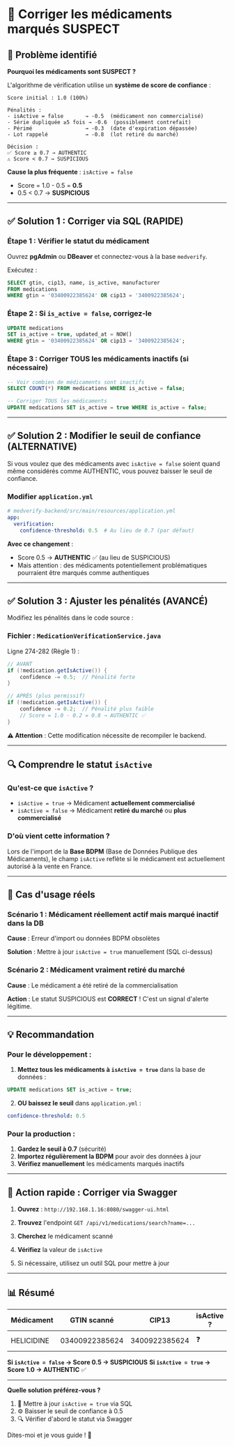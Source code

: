 # 🔧 Corriger les médicaments marqués SUSPECT

## 🎯 Problème identifié

**Pourquoi les médicaments sont SUSPECT ?**

L'algorithme de vérification utilise un **système de score de confiance** :

```
Score initial : 1.0 (100%)

Pénalités :
- isActive = false       → -0.5  (médicament non commercialisé)
- Série dupliquée ≥5 fois → -0.6  (possiblement contrefait)
- Périmé                 → -0.3  (date d'expiration dépassée)
- Lot rappelé            → -0.8  (lot retiré du marché)

Décision :
✅ Score ≥ 0.7 → AUTHENTIC
⚠️ Score < 0.7 → SUSPICIOUS
```

**Cause la plus fréquente** : `isActive = false`
- Score = 1.0 - 0.5 = **0.5**
- 0.5 < 0.7 → **SUSPICIOUS**

---

## ✅ Solution 1 : Corriger via SQL (RAPIDE)

### Étape 1 : Vérifier le statut du médicament

Ouvrez **pgAdmin** ou **DBeaver** et connectez-vous à la base `medverify`.

Exécutez :
```sql
SELECT gtin, cip13, name, is_active, manufacturer 
FROM medications 
WHERE gtin = '03400922385624' OR cip13 = '3400922385624';
```

### Étape 2 : Si `is_active = false`, corrigez-le

```sql
UPDATE medications 
SET is_active = true, updated_at = NOW() 
WHERE gtin = '03400922385624' OR cip13 = '3400922385624';
```

### Étape 3 : Corriger TOUS les médicaments inactifs (si nécessaire)

```sql
-- Voir combien de médicaments sont inactifs
SELECT COUNT(*) FROM medications WHERE is_active = false;

-- Corriger TOUS les médicaments
UPDATE medications SET is_active = true WHERE is_active = false;
```

---

## ✅ Solution 2 : Modifier le seuil de confiance (ALTERNATIVE)

Si vous voulez que des médicaments avec `isActive = false` soient quand même considérés comme AUTHENTIC, vous pouvez baisser le seuil de confiance.

### Modifier `application.yml`

```yaml
# medverify-backend/src/main/resources/application.yml
app:
  verification:
    confidence-threshold: 0.5  # Au lieu de 0.7 (par défaut)
```

**Avec ce changement** :
- Score 0.5 → **AUTHENTIC** ✅ (au lieu de SUSPICIOUS)
- Mais attention : des médicaments potentiellement problématiques pourraient être marqués comme authentiques

---

## ✅ Solution 3 : Ajuster les pénalités (AVANCÉ)

Modifiez les pénalités dans le code source :

### Fichier : `MedicationVerificationService.java`

Ligne 274-282 (Règle 1) :
```java
// AVANT
if (!medication.getIsActive()) {
    confidence -= 0.5;  // Pénalité forte
}

// APRÈS (plus permissif)
if (!medication.getIsActive()) {
    confidence -= 0.2;  // Pénalité plus faible
    // Score = 1.0 - 0.2 = 0.8 → AUTHENTIC ✅
}
```

**⚠️ Attention** : Cette modification nécessite de recompiler le backend.

---

## 🔍 Comprendre le statut `isActive`

### Qu'est-ce que `isActive` ?

- `isActive = true` → Médicament **actuellement commercialisé**
- `isActive = false` → Médicament **retiré du marché** ou **plus commercialisé**

### D'où vient cette information ?

Lors de l'import de la **Base BDPM** (Base de Données Publique des Médicaments), le champ `isActive` reflète si le médicament est actuellement autorisé à la vente en France.

---

## 🧪 Cas d'usage réels

### Scénario 1 : Médicament réellement actif mais marqué inactif dans la DB

**Cause** : Erreur d'import ou données BDPM obsolètes

**Solution** : Mettre à jour `isActive = true` manuellement (SQL ci-dessus)

### Scénario 2 : Médicament vraiment retiré du marché

**Cause** : Le médicament a été retiré de la commercialisation

**Action** : Le statut SUSPICIOUS est **CORRECT** ! C'est un signal d'alerte légitime.

---

## 💡 Recommandation

### Pour le développement :

1. **Mettez tous les médicaments à `isActive = true`** dans la base de données :
```sql
UPDATE medications SET is_active = true;
```

2. **OU baissez le seuil** dans `application.yml` :
```yaml
confidence-threshold: 0.5
```

### Pour la production :

1. **Gardez le seuil à 0.7** (sécurité)
2. **Importez régulièrement la BDPM** pour avoir des données à jour
3. **Vérifiez manuellement** les médicaments marqués inactifs

---

## 🚀 Action rapide : Corriger via Swagger

1. **Ouvrez** : `http://192.168.1.16:8080/swagger-ui.html`

2. **Trouvez** l'endpoint `GET /api/v1/medications/search?name=...`

3. **Cherchez** le médicament scanné

4. **Vérifiez** la valeur de `isActive`

5. Si nécessaire, utilisez un outil SQL pour mettre à jour

---

## 📊 Résumé

| Médicament | GTIN scanné | CIP13 | isActive ? | Score | Status |
|-----------|------------|-------|-----------|-------|--------|
| HELICIDINE | 03400922385624 | 3400922385624 | ❓ | ? | ⚠️ SUSPICIOUS |

**Si `isActive = false` → Score 0.5 → SUSPICIOUS**
**Si `isActive = true` → Score 1.0 → AUTHENTIC** ✅

---

**Quelle solution préférez-vous ?**

1. 🔧 Mettre à jour `isActive = true` via SQL
2. ⚙️ Baisser le seuil de confiance à 0.5
3. 🔍 Vérifier d'abord le statut via Swagger

Dites-moi et je vous guide ! 🚀

